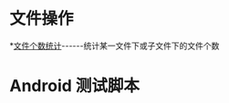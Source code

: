 # 文件操作
*[文件个数统计](https://github.com/fxlysm/BAT/blob/master/文件个数统计.bat)------统计某一文件下或子文件下的文件个数





# Android 测试脚本
